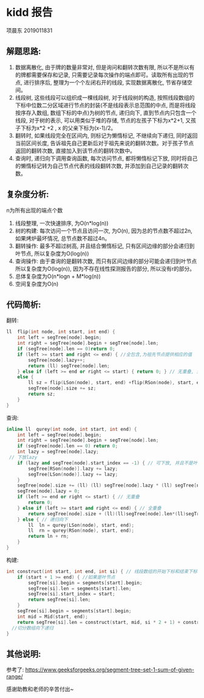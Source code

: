 # kidd 报告
项晨东 2019011831

## 解题思路:

1. 数据离散化, 由于牌的数量非常对, 但是询问和翻转次数有限, 所以不是所以有的牌都需要保存和记录, 只需要记录每次操作的端点即可。读取所有出现的节点, 进行排序后, 整理为一个个左闭右开的线段, 实现数据离散化, 节省存储空间。
2. 线段树, 这些线段可以组织成一棵线段树, 对于线段树的构造, 按照线段数组的下标中位数二分区域进行节点的封装(不是线段表示总范围的中点, 而是将线段按序存入数组, 数组下标的中点)为树的节点, 递归向下, 直到节点内只包含一个线段, 对于树的表示, 可以用类似于堆的存储, 节点的左孩子下标为x\*2+1, 又孩子下标为x\*2 +2 , x 的父亲下标为(x-1)/2。
3. 翻转时, 如果线段完全在区间内, 则标记为懒惰标记, 不继续向下递归, 同时返回当前区间长度, 告诉祖先自己更新后对于祖先来说的翻转次数。对于孩子节点返回的翻转次数, 直接加入到该节点的翻转次数中。
4. 查询时, 递归向下调用查询函数, 每次访问节点, 都将懒惰标记下放, 同时将自己的懒惰标记转为自己节点代表的线段翻转次数, 并添加到自己记录的翻转次数。

## 复杂度分析:

n为所有出现的端点个数

1. 线段整理, 一次快速排序, 为O(n*log(n))
2. 树的构建: 每次访问一个节点且访问一次, 为O(n), 因为总的节点数不超过2n, 如果烤炉最坏情况, 总节点数不超过4n。
3. 翻转操作: 最多不超过树高, 并且结合懒惰标记, 只有区间边缘的部分会递归到叶节点, 所以复杂度为O(log(n))
4. 查询操作: 由于查询的是翻转次数, 而只有区间边缘的部分可能会递归到叶节点所以复杂度为O(log(n)), 因为不存在线性探测报告的部分, 所以没有r的部分。
5. 总体复杂度为O(n\*logn + M\*log(n))
6. 空间复杂度为O(n)

## 代码简析:

翻转:

```c++
ll  flip(int node, int start, int end) {
    int left = segTree[node].begin;
    int right = segTree[node].begin + segTree[node].len;
    if (segTree[node].len == 0)return 0;
    if (left >= start and right <= end) { //全包含,为祖先节点提供相应的值
        segTree[node].lazy++;
        return (ll) segTree[node].len;
    } else if (left >= end or right <= start) { return 0; } // 无重叠, 返回0
    else {
        ll sz = flip(LSon(node), start, end) +flip(RSon(node), start, end); // 半重叠, 递归向下
        segTree[node].size += sz;
        return sz;
    }
}
```

查询:

```c++
inline ll  qurey(int node, int start, int end) {
    int left = segTree[node].begin;
    int right = segTree[node].begin + segTree[node].len;
    if (segTree[node].len == 0) return 0;
    int lazy = segTree[node].lazy;
 // 下放lazy
    if (lazy and segTree[node].start_index == -1) { // 可下放, 并且不是叶节点
        segTree[RSon(node)].lazy += lazy;
        segTree[LSon(node)].lazy += lazy;
    }
    segTree[node].size += (ll) (ll) segTree[node].lazy * (ll) segTree[node].len; // 将lazy计入自己节点
    segTree[node].lazy = 0; 
    if (left >= end or right <= start) { // 无重叠
        return 0;
    } else if (left >= start and right <= end) { // 全重叠
        return segTree[node].size + (ll)(ll)segTree[node].len*(ll)segTree[node].lazy;
    } else { // 递归向下
        ll  ln = qurey(LSon(node), start, end);
        ll  rn = qurey(RSon(node), start, end);
        return ln + rn;
    }
}
```

构建:

```c++
int construct(int start, int end, int si) { // 线段数组的开始下标和结束下标, 当前要构建节点的编号
    if (start + 1 >= end) { //如果是叶节点
        segTree[si].begin = segments[start].begin;
        segTree[si].len = segments[start].len;
        segTree[si].start_index = start;
        return segTree[si].len;
    }
    segTree[si].begin = segments[start].begin;
    int mid = Mid(start, end);
    return segTree[si].len = construct(start, mid, si * 2 + 1) + construct(mid, end, si * 2 + 2);
  //切分数组向下递归
}
```



## 其他说明:

参考了:  https://www.geeksforgeeks.org/segment-tree-set-1-sum-of-given-range/

感谢助教和老师的辛苦付出~

